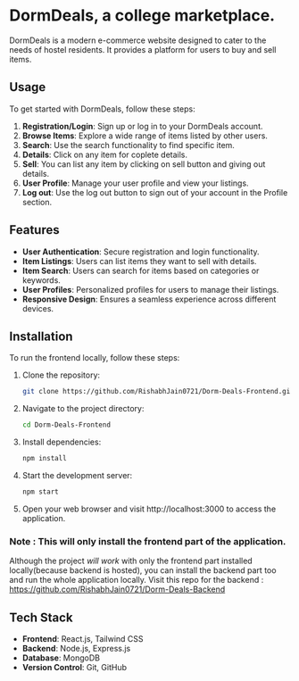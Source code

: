 # DormDeals, a college marketplace.

DormDeals is a modern e-commerce website designed to cater to the needs of hostel residents. It provides a platform for users to buy and sell items.

## Usage

To get started with DormDeals, follow these steps:

1. **Registration/Login**: Sign up or log in to your DormDeals account.
2. **Browse Items**: Explore a wide range of items listed by other users.
3. **Search**: Use the search functionality to find specific item.
4. **Details**: Click on any item for coplete details.
5. **Sell**: You can list any item by clicking on sell button and giving out details.
6. **User Profile**: Manage your user profile and view your listings.
7. **Log out**: Use the log out button to sign out of your account in the Profile section. 

## Features

- **User Authentication**: Secure registration and login functionality.
- **Item Listings**: Users can list items they want to sell with details.
- **Item Search**: Users can search for items based on categories or keywords.
- **User Profiles**: Personalized profiles for users to manage their listings.
- **Responsive Design**: Ensures a seamless experience across different devices.

## Installation

To run the frontend locally, follow these steps:

1. Clone the repository:

   ```bash
   git clone https://github.com/RishabhJain0721/Dorm-Deals-Frontend.git
2. Navigate to the project directory:
   ```bash
   cd Dorm-Deals-Frontend
3. Install dependencies:
   ```bash
   npm install
4. Start the development server:
   ```bash
   npm start
5. Open your web browser and visit http://localhost:3000 to access the application.

### Note : This will only install the frontend part of the application.
Although the project *will work* with only the frontend part installed locally(because backend is hosted), you can install the backend part too and run the whole application locally. Visit this repo for the backend :
https://github.com/RishabhJain0721/Dorm-Deals-Backend

## Tech Stack

- **Frontend**: React.js, Tailwind CSS
- **Backend**: Node.js, Express.js
- **Database**: MongoDB
- **Version Control**: Git, GitHub

